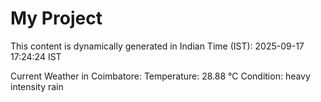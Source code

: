 # My Project

This content is dynamically generated in Indian Time (IST): 2025-09-17 17:24:24 IST


Current Weather in Coimbatore:
Temperature: 28.88 °C
Condition: heavy intensity rain
